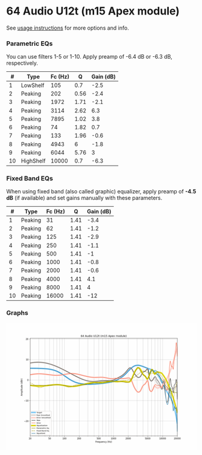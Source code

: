 # 64 Audio U12t (m15 Apex module)
See [usage instructions](https://github.com/jaakkopasanen/AutoEq#usage) for more options and info.

### Parametric EQs
You can use filters 1-5 or 1-10. Apply preamp of -6.4 dB or -6.3 dB, respectively.

|   # | Type      |   Fc (Hz) |    Q |   Gain (dB) |
|-----|-----------|-----------|------|-------------|
|   1 | LowShelf  |       105 | 0.7  |        -2.5 |
|   2 | Peaking   |       202 | 0.56 |        -2.4 |
|   3 | Peaking   |      1972 | 1.71 |        -2.1 |
|   4 | Peaking   |      3114 | 2.62 |         6.3 |
|   5 | Peaking   |      7895 | 1.02 |         3.8 |
|   6 | Peaking   |        74 | 1.82 |         0.7 |
|   7 | Peaking   |       133 | 1.96 |        -0.6 |
|   8 | Peaking   |      4943 | 6    |        -1.8 |
|   9 | Peaking   |      6044 | 5.76 |         3   |
|  10 | HighShelf |     10000 | 0.7  |        -6.3 |

### Fixed Band EQs
When using fixed band (also called graphic) equalizer, apply preamp of **-4.5 dB** (if available) and set gains manually with these parameters.

|   # | Type    |   Fc (Hz) |    Q |   Gain (dB) |
|-----|---------|-----------|------|-------------|
|   1 | Peaking |        31 | 1.41 |        -3.4 |
|   2 | Peaking |        62 | 1.41 |        -1.2 |
|   3 | Peaking |       125 | 1.41 |        -2.9 |
|   4 | Peaking |       250 | 1.41 |        -1.1 |
|   5 | Peaking |       500 | 1.41 |        -1   |
|   6 | Peaking |      1000 | 1.41 |        -0.8 |
|   7 | Peaking |      2000 | 1.41 |        -0.6 |
|   8 | Peaking |      4000 | 1.41 |         4.1 |
|   9 | Peaking |      8000 | 1.41 |         4   |
|  10 | Peaking |     16000 | 1.41 |       -12   |

### Graphs
![](./64%20Audio%20U12t%20(m15%20Apex%20module).png)
